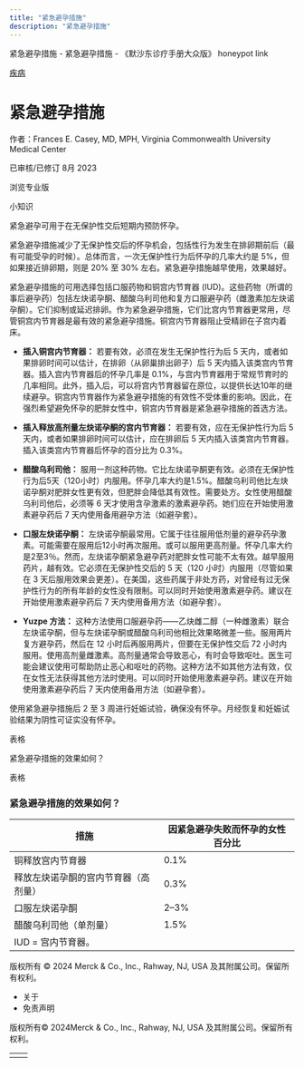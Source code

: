 ```yaml
---
title: "紧急避孕措施"
description: "紧急避孕措施"
---
```


﻿紧急避孕措施 \- 紧急避孕措施 \- 《默沙东诊疗手册大众版》 honeypot link



[疾病](https://www.merckmanuals.com/home/resourcespages/healthyliving_rel2.3)

# 紧急避孕措施

作者：Frances E. Casey, MD, MPH, Virginia Commonwealth University Medical Center

已审核/已修订 8月 2023

浏览专业版

小知识

紧急避孕可用于在无保护性交后短期内预防怀孕。

紧急避孕措施减少了无保护性交后的怀孕机会，包括性行为发生在排卵期前后（最有可能受孕的时候）。总体而言，一次无保护性行为后怀孕的几率大约是 5%，但如果接近排卵期，则是 20% 至 30% 左右。紧急避孕措施越早使用，效果越好。

紧急避孕措施的可用选择包括口服药物和铜宫内节育器 (IUD)。这些药物（所谓的事后避孕药）包括左炔诺孕酮、醋酸乌利司他和复方口服避孕药（雌激素加左炔诺孕酮）。它们抑制或延迟排卵。作为紧急避孕措施，它们比宫内节育器更常用，尽管铜宫内节育器是最有效的紧急避孕措施。铜宫内节育器阻止受精卵在子宫内着床。

- **插入铜宫内节育器：** 若要有效，必须在发生无保护性行为后 5 天内，或者如果排卵时间可以估计，在排卵（从卵巢排出卵子）后 5 天内插入该类宫内节育器。插入宫内节育器后的怀孕几率是 0.1%，与宫内节育器用于常规节育时的几率相同。此外，插入后，可以将宫内节育器留在原位，以提供长达10年的继续避孕。铜宫内节育器作为紧急避孕措施的有效性不受体重的影响。因此，在强烈希望避免怀孕的肥胖女性中，铜宫内节育器是紧急避孕措施的首选方法。

- **插入释放高剂量左炔诺孕酮的宫内节育器：** 若要有效，应在无保护性行为后 5 天内，或者如果排卵时间可以估计，应在排卵后 5 天内插入该类宫内节育器。插入该类宫内节育器后怀孕的百分比为 0.3%。

- **醋酸乌利司他：** 服用一剂这种药物。它比左炔诺孕酮更有效。必须在无保护性行为后5天（120小时）内服用。怀孕几率大约是1.5%。醋酸乌利司他比左炔诺孕酮对肥胖女性更有效，但肥胖会降低其有效性。需要处方。女性使用醋酸乌利司他后，必须等 6 天才使用含孕激素的激素避孕药。她们应在开始使用激素避孕药后 7 天内使用备用避孕方法（如避孕套）。

- **口服左炔诺孕酮：** 左炔诺孕酮最常用。它属于往往服用低剂量的避孕药孕激素。可能需要在服用后12小时再次服用。或可以服用更高剂量。怀孕几率大约是2至3％。然而，左炔诺孕酮紧急避孕药对肥胖女性可能不太有效。越早服用药片，越有效。它必须在无保护性交后的 5 天（120 小时）内服用（尽管如果在 3 天后服用效果会更差）。在美国，这些药属于非处方药，对曾经有过无保护性行为的所有年龄的女性没有限制。可以同时开始使用激素避孕药。建议在开始使用激素避孕药后 7 天内使用备用方法（如避孕套）。

- **Yuzpe 方法：** 这种方法使用口服避孕药——乙炔雌二醇（一种雌激素）联合左炔诺孕酮，但与左炔诺孕酮或醋酸乌利司他相比效果略微差一些。服用两片复方避孕药，然后在 12 小时后再服用两片，但要在无保护性交后 72 小时内服用。使用高剂量雌激素。高剂量通常会导致恶心，有时会导致呕吐。医生可能会建议使用可帮助防止恶心和呕吐的药物。这种方法不如其他方法有效，仅在女性无法获得其他方法时使用。可以同时开始使用激素避孕药。建议在开始使用激素避孕药后 7 天内使用备用方法（如避孕套）。


使用紧急避孕措施后 2 至 3 周进行妊娠试验，确保没有怀孕。月经恢复和妊娠试验结果为阴性可证实没有怀孕。

表格

紧急避孕措施的效果如何？

表格

### 紧急避孕措施的效果如何？

| 措施 | 因紧急避孕失败而怀孕的女性百分比 |
| --- | --- |
| 铜释放宫内节育器 | 0.1% |
| 释放左炔诺孕酮的宫内节育器（高剂量） | 0.3% |
| 口服左炔诺孕酮 | 2–3% |
| 醋酸乌利司他（单剂量） | 1.5% |
| IUD = 宫内节育器。 |



版权所有 © 2024
Merck & Co., Inc., Rahway, NJ, USA 及其附属公司。保留所有权利。

- 关于
- 免责声明

版权所有© 2024Merck & Co., Inc., Rahway, NJ, USA 及其附属公司。保留所有权利。

|     |     |
| --- | --- |
|  |  |